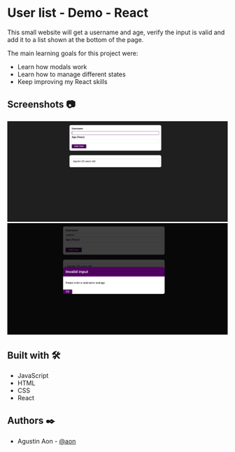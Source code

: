 # User list - Demo - React
This small website will get a username and age, verify the input is valid and add it to a list shown at the bottom of the page.

The main learning goals for this project were:
- Learn how modals work
- Learn how to manage different states
- Keep improving my React skills

## Screenshots 📷
![Home page](images/home.png "Home page")
![Modal page](images/modal.png "Modal page")

## Built with 🛠️
- JavaScript
- HTML
- CSS
- React

## Authors ✒️
- Agustin Aon - [@aon](https://github.com/aon)
